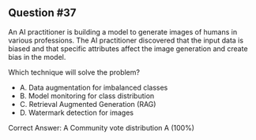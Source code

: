 ## Question #37

An AI practitioner is building a model to generate images of humans in various professions. The AI practitioner discovered that the input data is biased and that specific attributes affect the image generation and create bias in the model.

Which technique will solve the problem?

- A. Data augmentation for imbalanced classes
- B. Model monitoring for class distribution
- C. Retrieval Augmented Generation (RAG)
- D. Watermark detection for images 

Correct Answer: 
A Community vote distribution A (100%)